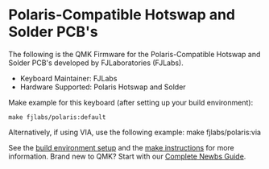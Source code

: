 # Polaris-Compatible Hotswap and Solder PCB's

The following is the QMK Firmware for the Polaris-Compatible Hotswap and Solder PCB's developed by FJLaboratories (FJLabs).
* Keyboard Maintainer: FJLabs
* Hardware Supported: Polaris Hotswap and Solder
 
Make example for this keyboard (after setting up your build environment):

    make fjlabs/polaris:default

Alternatively, if using VIA, use the following example:
    make fjlabs/polaris:via


See the [build environment setup](https://docs.qmk.fm/#/getting_started_build_tools) and the [make instructions](https://docs.qmk.fm/#/getting_started_make_guide) for more information. Brand new to QMK? Start with our [Complete Newbs Guide](https://docs.qmk.fm/#/newbs).
